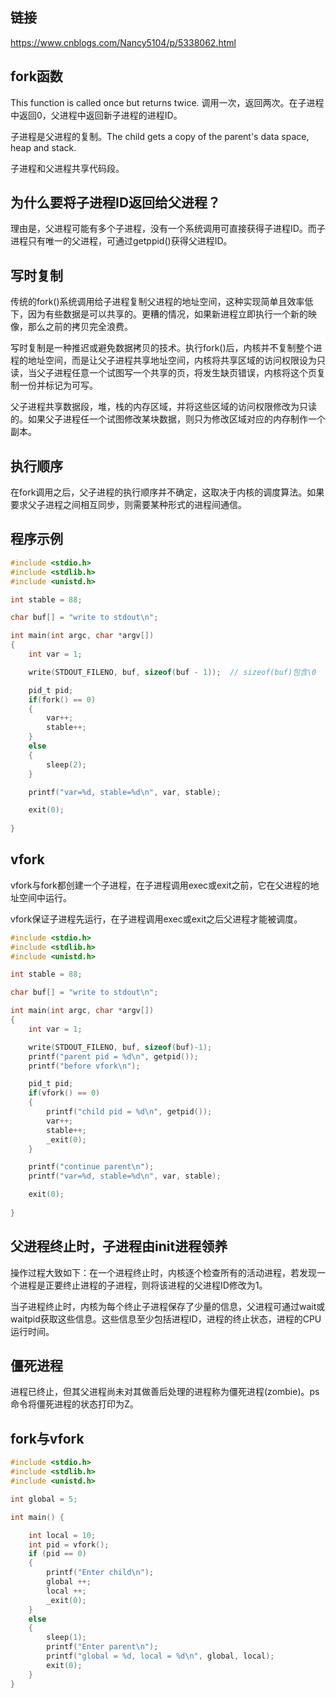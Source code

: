 ## 链接

<https://www.cnblogs.com/Nancy5104/p/5338062.html>



## fork函数

This function is called once but returns twice. 调用一次，返回两次。在子进程中返回0，父进程中返回新子进程的进程ID。

子进程是父进程的复制。The child gets a copy of the parent's data space, heap and stack.

子进程和父进程共享代码段。

## 为什么要将子进程ID返回给父进程？

理由是，父进程可能有多个子进程，没有一个系统调用可直接获得子进程ID。而子进程只有唯一的父进程，可通过getppid()获得父进程ID。

## 写时复制

传统的fork()系统调用给子进程复制父进程的地址空间，这种实现简单且效率低下，因为有些数据是可以共享的。更糟的情况，如果新进程立即执行一个新的映像，那么之前的拷贝完全浪费。

写时复制是一种推迟或避免数据拷贝的技术。执行fork()后，内核并不复制整个进程的地址空间，而是让父子进程共享地址空间，内核将共享区域的访问权限设为只读，当父子进程任意一个试图写一个共享的页，将发生缺页错误，内核将这个页复制一份并标记为可写。

父子进程共享数据段，堆，栈的内存区域，并将这些区域的访问权限修改为只读的。如果父子进程任一个试图修改某块数据，则只为修改区域对应的内存制作一个副本。

## 执行顺序

在fork调用之后，父子进程的执行顺序并不确定，这取决于内核的调度算法。如果要求父子进程之间相互同步，则需要某种形式的进程间通信。

## 程序示例

```c
#include <stdio.h>
#include <stdlib.h>
#include <unistd.h>

int stable = 88;

char buf[] = "write to stdout\n";

int main(int argc, char *argv[])
{
    int var = 1;

    write(STDOUT_FILENO, buf, sizeof(buf - 1));  // sizeof(buf)包含\0

    pid_t pid;
    if(fork() == 0)
    {
        var++;
        stable++;
    }
    else
    {
        sleep(2);
    }

    printf("var=%d, stable=%d\n", var, stable);

    exit(0);
    
}
```

## vfork

vfork与fork都创建一个子进程，在子进程调用exec或exit之前，它在父进程的地址空间中运行。

vfork保证子进程先运行，在子进程调用exec或exit之后父进程才能被调度。

```c
#include <stdio.h>
#include <stdlib.h>
#include <unistd.h>

int stable = 88;

char buf[] = "write to stdout\n";

int main(int argc, char *argv[])
{
    int var = 1;

    write(STDOUT_FILENO, buf, sizeof(buf)-1);
    printf("parent pid = %d\n", getpid());
    printf("before vfork\n");

    pid_t pid;
    if(vfork() == 0)
    {
        printf("child pid = %d\n", getpid());
        var++;
        stable++;
        _exit(0);
    }

    printf("continue parent\n");
    printf("var=%d, stable=%d\n", var, stable);

    exit(0);
    
}
```

## 父进程终止时，子进程由init进程领养

操作过程大致如下：在一个进程终止时，内核逐个检查所有的活动进程，若发现一个进程是正要终止进程的子进程，则将该进程的父进程ID修改为1。

当子进程终止时，内核为每个终止子进程保存了少量的信息，父进程可通过wait或waitpid获取这些信息。这些信息至少包括进程ID，进程的终止状态，进程的CPU运行时间。

## 僵死进程

进程已终止，但其父进程尚未对其做善后处理的进程称为僵死进程(zombie)。ps命令将僵死进程的状态打印为Z。

## fork与vfork

```c
#include <stdio.h>
#include <stdlib.h>
#include <unistd.h>

int global = 5;

int main() {

    int local = 10;
    int pid = vfork();
    if (pid == 0)
    {
        printf("Enter child\n");
        global ++;
        local ++;
        _exit(0);
    }
    else
    {
        sleep(1);
        printf("Enter parent\n");
        printf("global = %d, local = %d\n", global, local);
        exit(0);
    }
}
```

